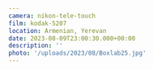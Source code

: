 ```yaml
---
camera: nikon-tele-touch
film: kodak-5207
location: Armenian, Yerevan
date: 2023-08-09T23:00:30.000+00:00
description: ''
photo: '/uploads/2023/08/Boxlab25.jpg'
---
```

